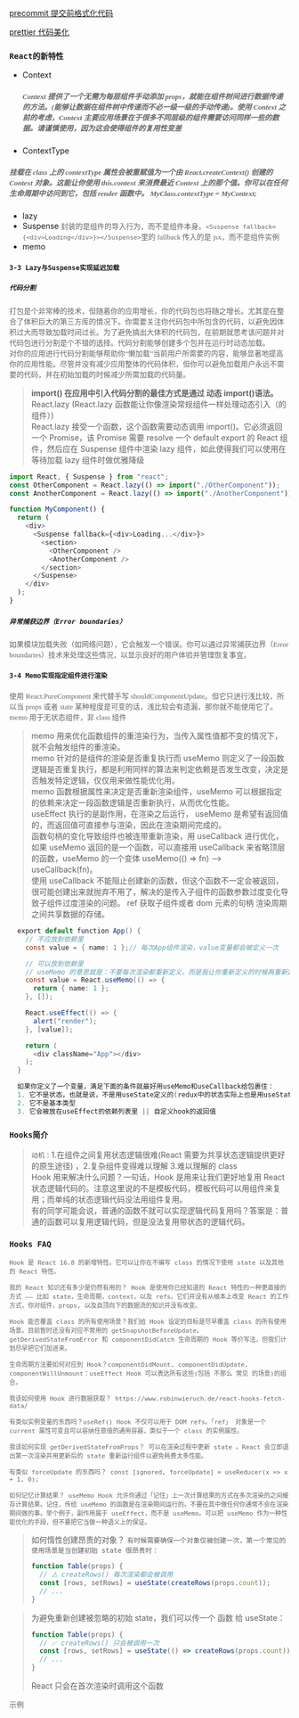 [precommit 提交前格式化代码](https://prettier.io/docs/en/precommit.html)

[prettier 代码美化](https://prettier.io/docs/en/install.html)

### `React的新特性`

- Context

  ##### <font size=2 color=#666 face="黑体">Context 提供了一个无需为每层组件手动添加 props，就能在组件树间进行数据传递的方法。(能够让数据在组件树中传递而不必一级一级的手动传递)。使用 Context 之前的考虑，Context 主要应用场景在于很多不同层级的组件需要访问同样一些的数据。请谨慎使用，因为这会使得组件的复用性变差</font>

- ContextType

##### <font size=2 color=#666 face="黑体">挂载在 class 上的 contextType 属性会被重赋值为一个由 React.createContext() 创建的 Context 对象。这能让你使用 this.context 来消费最近 Context 上的那个值。你可以在任何生命周期中访问到它，包括 render 函数中。 MyClass.contextType = MyContext;</font>

- lazy
- Suspense
  <font size=2 color=#666 face="黑体">封装的是组件的导入行为，而不是组件本身。`<Suspense fallback={<div>Loading</div>}></Suspense>`里的 fallback 传入的是 jsx，而不是组件实例</font>
- memo

#### `3-3 Lazy与Suspense实现延迟加载`

##### `代码分割 `

<font size=2 color=#666 face="黑体">打包是个非常棒的技术，但随着你的应用增长，你的代码包也将随之增长。尤其是在整合了体积巨大的第三方库的情况下。你需要关注你代码包中所包含的代码，以避免因体积过大而导致加载时间过长。为了避免搞出大体积的代码包，在前期就思考该问题并对代码包进行分割是个不错的选择。代码分割能够创建多个包并在运行时动态加载。<br /></font>
<font size=2 color=#666 face="黑体">对你的应用进行代码分割能够帮助你“懒加载”当前用户所需要的内容，能够显著地提高你的应用性能。尽管并没有减少应用整体的代码体积，但你可以避免加载用户永远不需要的代码，并在初始加载的时候减少所需加载的代码量。</font>

> **import() 在应用中引入代码分割的最佳方式是通过 动态 import()语法。**<br />
> React.lazy (React.lazy 函数能让你像渲染常规组件一样处理动态引入（的组件）)<br />
> React.lazy 接受一个函数，这个函数需要动态调用 import()。它必须返回一个 Promise，该 Promise 需要 resolve 一个 default export 的 React 组件，然后应在 Suspense 组件中渲染 lazy 组件，如此使得我们可以使用在等待加载 lazy 组件时做优雅降级

```javascript
import React, { Suspense } from "react";
const OtherComponent = React.lazy(() => import("./OtherComponent"));
const AnotherComponent = React.lazy(() => import("./AnotherComponent"));

function MyComponent() {
  return (
    <div>
      <Suspense fallback={<div>Loading...</div>}>
        <section>
          <OtherComponent />
          <AnotherComponent />
        </section>
      </Suspense>
    </div>
  );
}
```

##### `异常捕获边界（Error boundaries） `

<font size=2 color=#666 face="黑体">如果模块加载失败（如网络问题），它会触发一个错误。你可以通过异常捕获边界（Error boundaries）技术来处理这些情况，以显示良好的用户体验并管理恢复事宜。</font>

#### `3-4 Memo实现指定组件进行渲染`

<font size=2 color=#666 face="黑体">使用 React.PureComponent 来代替手写 shouldComponentUpdate。但它只进行浅比较，所以当 props 或者 state 某种程度是可变的话，浅比较会有遗漏，那你就不能使用它了。<br /></font>
<font size=2 color=#666 face="黑体">memo 用于无状态组件，非 class 组件</font>

> memo 用来优化函数组件的重渲染行为，当传入属性值都不变的情况下，就不会触发组件的重渲染。<br />
> memo 针对的是组件的渲染是否重复执行而 useMemo 则定义了一段函数逻辑是否重复执行，都是利用同样的算法来判定依赖是否发生改变，决定是否触发特定逻辑，仅仅用来做性能优化用。<br />
> memo 函数根据属性来决定是否重新渲染组件，useMemo 可以根据指定的依赖来决定一段函数逻辑是否重新执行，从而优化性能。<br />
> useEffect 执行的是副作用，在渲染之后运行， useMemo 是希望有返回值的，而返回值可直接参与渲染，因此在渲染期间完成的。<br />
> 函数句柄的变化导致组件也被连带重新渲染，用 useCallback 进行优化，如果 useMemo 返回的是一个函数，可以直接用 useCallback 来省略顶层的函数，useMemo 的一个变体 useMemo(() => fn) --> useCallback(fn)。<br />
> 使用 useCallback 不能阻止创建新的函数，但这个函数不一定会被返回，很可能创建出来就抛弃不用了，解决的是传入子组件的函数参数过度变化导致子组件过度渲染的问题。
> ref 获取子组件或者 dom 元素的句柄 渲染周期之间共享数据的存储。

```java
  export default function App() {
    // 不应放到依赖里
    const value = { name: 1 };// 每次App组件渲染，value变量都会被定义一次

    // 可以放到依赖里
    // useMemo 的意思就是：不要每次渲染都重新定义，而是我让你重新定义的时候再重新定义(第二个参数，依赖列表)
    const value = React.useMemo(() => {
      return { name: 1 };
    }, []);

    React.useEffect(() => {
      alert("render");
    }, [value]);

    return (
      <div className="App"></div>
    );
  }

  如果你定义了一个变量，满足下面的条件就最好用useMemo和useCallback给包裹住：
  1. 它不是状态，也就是说，不是用useState定义的(redux中的状态实际上也是用useState定义的)
  2. 它不是基本类型
  3. 它会被放在useEffect的依赖列表里 || 自定义hook的返回值
```

### `Hooks简介`

> `动机：`1.在组件之间复用状态逻辑很难(React 需要为共享状态逻辑提供更好的原生途径) ，2.复杂组件变得难以理解 3.难以理解的 class<br />
> Hook 用来解决什么问题？一句话，Hook 是用来让我们更好地复用 React 状态逻辑代码的。注意这里说的不是模板代码，模板代码可以用组件来复用；而单纯的状态逻辑代码没法用组件复用。<br />
> 有的同学可能会说，普通的函数不就可以实现逻辑代码复用吗？答案是：普通的函数可以复用逻辑代码，但是没法复用带状态的逻辑代码。<br />

### `Hooks FAQ`

<font size=2 color=#666 face="黑体">

`Hook 是 React 16.8 的新增特性。它可以让你在不编写 class 的情况下使用 state 以及其他的 React 特性。`

`我的 React 知识还有多少是仍然有用的？ Hook 是使用你已经知道的 React 特性的一种更直接的方式 —— 比如 state，生命周期，context，以及 refs。它们并没有从根本上改变 React 的工作方式，你对组件，props, 以及自顶向下的数据流的知识并没有改变。`

`Hook 能否覆盖 class 的所有使用场景？我们给 Hook 设定的目标是尽早覆盖 class 的所有使用场景。目前暂时还没有对应不常用的 getSnapshotBeforeUpdate，getDerivedStateFromError 和 componentDidCatch 生命周期的 Hook 等价写法，但我们计划尽早把它们加进来。`

`生命周期方法要如何对应到 Hook？componentDidMount, componentDidUpdate, componentWillUnmount：useEffect Hook 可以表达所有这些(包括 不那么 常见 的场景)的组合。`

`我该如何使用 Hook 进行数据获取？ https://www.robinwieruch.de/react-hooks-fetch-data/`

`有类似实例变量的东西吗？useRef() Hook 不仅可以用于 DOM refs。「ref」 对象是一个 current 属性可变且可以容纳任意值的通用容器，类似于一个 class 的实例属性。`

`我该如何实现 getDerivedStateFromProps？ 可以在渲染过程中更新 state 。React 会立即退出第一次渲染并用更新后的 state 重新运行组件以避免耗费太多性能。`

`有类似 forceUpdate 的东西吗？ const [ignored, forceUpdate] = useReducer(x => x + 1, 0);`

`如何记忆计算结果？ useMemo Hook 允许你通过「记住」上一次计算结果的方式在多次渲染的之间缓存计算结果。记住，传给 useMemo 的函数是在渲染期间运行的。不要在其中做任何你通常不会在渲染期间做的事。举个例子，副作用属于 useEffect，而不是 useMemo。可以把 useMemo 作为一种性能优化的手段，但不要把它当做一种语义上的保证。`

</font>

> 如何惰性创建昂贵的对象？
> `有时候需要确保一个对象仅被创建一次，第一个常见的使用场景是当创建初始 state 很昂贵时：`
>
> ```javascript
> function Table(props) {
>   // ⚠️ createRows() 每次渲染都会被调用
>   const [rows, setRows] = useState(createRows(props.count));
>   // ...
> }
> ```

> 为避免重新创建被忽略的初始 state，我们可以传一个 函数 给 useState：
>
> ```javascript
> function Table(props) {
>   // ✅ createRows() 只会被调用一次
>   const [rows, setRows] = useState(() => createRows(props.count));
>   // ...
> }
> ```
>
> React 只会在首次渲染时调用这个函数

<font size=2 color=#666 face="黑体">示例</font>
